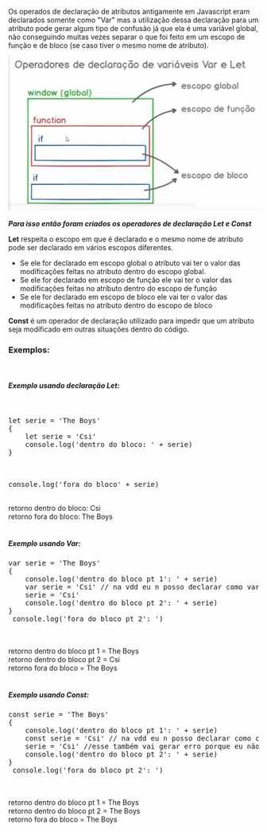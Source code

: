 <p>Os operados de declaração de atributos antigamente em Javascript eram declarados somente como "Var" mas
a utilização dessa declaração para um atributo pode gerar algum tipo de confusão já que ela é uma variável global, não conseguindo muitas vezes separar o que foi feito em um escopo de função e de bloco (se caso tiver o mesmo nome de atributo).</p>

<img src="https://github.com/Kimbellyf/ECMAScript-6/blob/main/var-let-const/escopoglobalelocal.JPG">


</p> <b><i>Para isso então foram criados os operadores de declaração Let e Const </i></b></p>

<p>
<strong>Let</strong> respeita o escopo em que é declarado e o mesmo nome de atributo pode ser declarado em vários escopos diferentes. 
<ul>
    <li> Se ele for declarado em escopo global o atributo vai ter o valor das modificações feitas no atributo dentro do escopo global. </li>
    <li>Se ele for declarado em escopo de função ele vai ter o valor das modificações feitas no atributo dentro do escopo de função</li>
    <li>Se ele for declarado em escopo de bloco ele vai ter o valor das modificações feitas no atributo dentro do escopo de bloco
    </li>
</ul>

<p>
<strong>Const</strong> é um operador de declaração utilizado para impedir que um atributo seja modificado em outras situações dentro do código.
</p>


<h3>Exemplos:</h3>
<br>
<h5>Exemplo usando declaração <strong>Let</strong>:</h5>
<br>

<pre>
let serie = 'The Boys'
{
    let serie = 'Csi'
    console.log('dentro do bloco: ' + serie)
}
<br><br>
console.log('fora do bloco' + serie)
</pre>
<br>
retorno dentro do bloco:
Csi
<br>
retorno fora do bloco:
The Boys
<br><br>

<h5>Exemplo usando <strong>Var</strong>:</h5>

<pre>
var serie = 'The Boys'
{
    console.log('dentro do bloco pt 1': ' + serie)
    var serie = 'Csi' // na vdd eu n posso declarar como var um atributo que ja foi declarado, isso vai gerar um erro, só podendo fazer portanto o de baixo
    serie = 'Csi'
    console.log('dentro do bloco pt 2': ' + serie)
}
 console.log('fora do bloco pt 2': ')
</pre>

<br><br>
retorno dentro do bloco pt 1 =
The Boys
<br>
retorno dentro do bloco pt 2 =
Csi
<br>
retorno fora do bloco =
The Boys
<br>
<br>
<h5>Exemplo usando <strong>Const</strong>:</h5>

<pre>
const serie = 'The Boys'
{
    console.log('dentro do bloco pt 1': ' + serie)
    const serie = 'Csi' // na vdd eu n posso declarar como const um atributo que ja foi declarado, isso vai gerar um erro
    serie = 'Csi' //esse também vai gerar erro porque eu não posso alterar uma const
    console.log('dentro do bloco pt 2': ' + serie)
}
 console.log('fora do bloco pt 2': ')
</pre>

<br><br>
retorno dentro do bloco pt 1 =
The Boys
<br>
retorno dentro do bloco pt 2 =
The Boys
<br>
retorno fora do bloco =
The Boys


